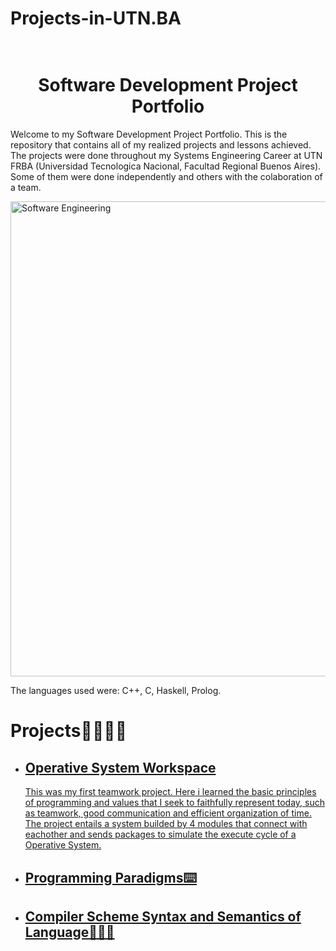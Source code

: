 # Projects-in-UTN.BA

<h1 align="center"> <br>Software Development Project Portfolio</h1>

<p> Welcome to my Software Development Project Portfolio. This is the repository that contains all of my realized projects and lessons achieved.
The projects were done throughout my Systems Engineering Career at UTN FRBA (Universidad Tecnologica Nacional, Facultad Regional Buenos Aires). Some of them were done independently and others with the colaboration of a team. </p>
<img width="1280" height="760" alt="Software Engineering" src="https://github.com/user-attachments/assets/60d2c80f-f078-4119-b032-c1904f7339c4"/>

The languages used were: C++, C, Haskell, Prolog.

<h1> Projects🫱🏻‍🫲🏼</h1>
<ul>
<li><h2> <a href = "https://github.com/JulianT52/Projects-in-UTN.BA/tree/main/tp-2025-1c-Junior-Engineers" >Operative System Workspace </h2></li>
  <p> This was my first teamwork project. Here i learned the basic principles of programming and values that I seek to faithfully represent today, such as teamwork, good communication and efficient organization of time.
  The project entails a system builded by 4 modules that connect with eachother and sends packages to simulate the execute cycle of a Operative System. </p>
<li><h2> Programming Paradigms⌨️</h2></li>
<li><h2> Compiler Scheme Syntax and Semantics of Language👨🏽‍💻</h2></li>
</ul>

